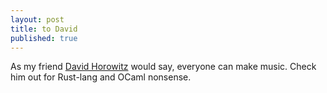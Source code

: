 ```yaml
---
layout: post
title: to David
published: true
---
```


<blockquote class="imgur-embed-pub" lang="en" data-id="a/IvFpFxq" data-context="false" ><a href="//imgur.com/a/IvFpFxq"></a></blockquote><script async src="//s.imgur.com/min/embed.js" charset="utf-8"></script>

As my friend [David Horowitz](https://github.com/dhwitz) would say, everyone can make music. Check him out for Rust-lang and OCaml nonsense. 